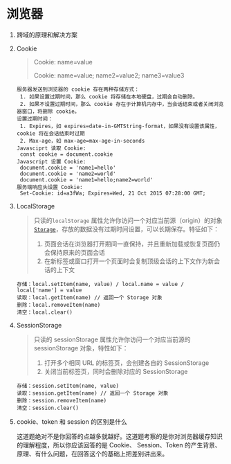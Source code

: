 # 浏览器

1. 跨域的原理和解决方案

2. Cookie

   > Cookie: name=value
   >
   > Cookie: name=value; name2=value2; name3=value3

   ```
   服务器发送到浏览器的 cookie 存在两种存储方式：
   	1. 如果设置过期时间，那么 cookie 将存储在本地硬盘，过期会自动删除。
   	2. 如果不设置过期时间，那么 cookie 存在于计算机内存中，当会话结束或者关闭浏览器窗口，将删除 cookie。
   设置过期时间：
   	1. Expires，如 expires=date-in-GMTString-format，如果没有设置该属性，cookie 将在会话结束时过期
   	2. Max-age，如 max-age=max-age-in-seconds
   Javasciprt 读取 Cookie:
   	const cookie = document.cookie
   Javascript 设置 Cookie:
   	document.cookie = 'name1=hello'
   	document.cookie = 'name2=world'
   	document.cookie = 'name1=hello;name2=world'
   服务端响应头设置 Cookie:
   	Set-Cookie: id=a3fWa; Expires=Wed, 21 Oct 2015 07:28:00 GMT;
   ```

   

3. LocalStorage

   > 只读的`localStorage` 属性允许你访问一个对应当前源（origin）的对象 [`Storage`](https://developer.mozilla.org/zh-CN/docs/Web/API/Storage)，存放的数据没有过期时间设置，可以长期保存。特征如下：
   >
   > 1. 页面会话在浏览器打开期间一直保持，并且重新加载或恢复页面仍会保持原来的页面会话
   > 2. 在新标签或窗口打开一个页面时会复制顶级会话的上下文作为新会话的上下文

   ```
   存储：local.setItem(name, value) / local.name = value / local['name'] = value
   读取：local.getItem(name) // 返回一个 Storage 对象
   删除：local.removeItem(name)
   清空：local.clear()
   ```

   

4. SessionStorage

   > 只读的 sessionStorage 属性允许你访问一个对应当前源的 sessionStorage 对象，特性如下：
   >
   > 1. 打开多个相同 URL 的标签页，会创建各自的 SessionStorage
   > 2. 关闭当前标签页，同时会删除对应的 SessionStorage

   ```
   存储：session.setItem(name, value)
   读取：session.getItem(name) // 返回一个 Storage 对象
   删除：session.removeItem(name)
   清空：session.clear()
   ```

   

5. cookie、token 和 session 的区别是什么

   这道题绝对不是你回答的点越多就越好。这道题考察的是你对浏览器缓存知识的理解程度，所以你应该回答的是 Cookie、 Session、Token 的产生背景、原理、有什么问题，在回答这个的基础上把差别讲出来。